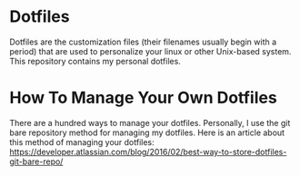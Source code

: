 # Dotfiles
Dotfiles are the customization files (their filenames usually begin with a period) that are used to personalize your linux or other Unix-based system. This repository contains my personal dotfiles.

# How To Manage Your Own Dotfiles
There are a hundred ways to manage your dotfiles. Personally, I use the git bare repository method for managing my dotfiles. Here is an article about this method of managing your dotfiles: https://developer.atlassian.com/blog/2016/02/best-way-to-store-dotfiles-git-bare-repo/
